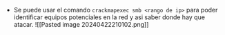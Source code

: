 
- Se puede usar el comando `crackmapexec smb <rango de ip>` para poder identificar equipos potenciales en la red y asi saber donde hay que atacar.
![[Pasted image 20240422210102.png]]



